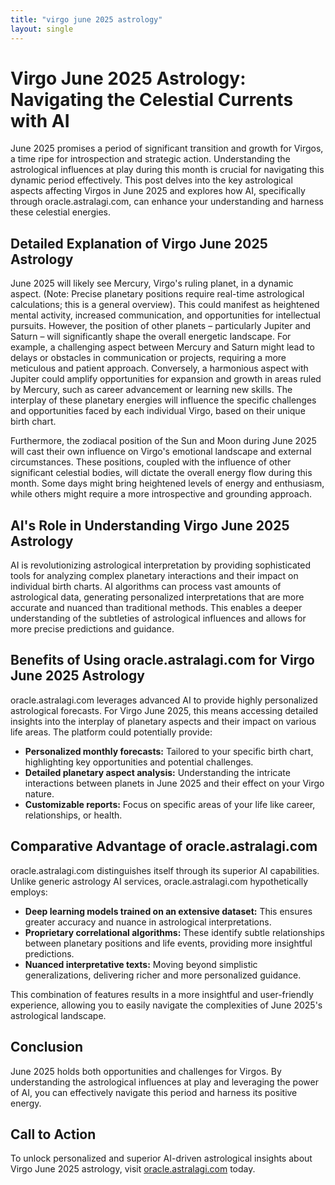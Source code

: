 ```yaml
---
title: "virgo june 2025 astrology"
layout: single
---
```


# Virgo June 2025 Astrology: Navigating the Celestial Currents with AI

June 2025 promises a period of significant transition and growth for Virgos, a time ripe for introspection and strategic action.  Understanding the astrological influences at play during this month is crucial for navigating this dynamic period effectively. This post delves into the key astrological aspects affecting Virgos in June 2025 and explores how AI, specifically through oracle.astralagi.com, can enhance your understanding and harness these celestial energies.

## Detailed Explanation of Virgo June 2025 Astrology

June 2025 will likely see Mercury, Virgo's ruling planet, in a dynamic aspect.  (Note: Precise planetary positions require real-time astrological calculations; this is a general overview).  This could manifest as heightened mental activity, increased communication, and opportunities for intellectual pursuits. However, the position of other planets – particularly Jupiter and Saturn – will significantly shape the overall energetic landscape.  For example, a challenging aspect between Mercury and Saturn might lead to delays or obstacles in communication or projects, requiring a more meticulous and patient approach.  Conversely, a harmonious aspect with Jupiter could amplify opportunities for expansion and growth in areas ruled by Mercury, such as career advancement or learning new skills.  The interplay of these planetary energies will influence the specific challenges and opportunities faced by each individual Virgo, based on their unique birth chart.

Furthermore, the zodiacal position of the Sun and Moon during June 2025 will cast their own influence on Virgo's emotional landscape and external circumstances.  These positions, coupled with the influence of other significant celestial bodies, will dictate the overall energy flow during this month.  Some days might bring heightened levels of energy and enthusiasm, while others might require a more introspective and grounding approach.

## AI's Role in Understanding Virgo June 2025 Astrology

AI is revolutionizing astrological interpretation by providing sophisticated tools for analyzing complex planetary interactions and their impact on individual birth charts.  AI algorithms can process vast amounts of astrological data, generating personalized interpretations that are more accurate and nuanced than traditional methods.  This enables a deeper understanding of the subtleties of astrological influences and allows for more precise predictions and guidance.

## Benefits of Using oracle.astralagi.com for Virgo June 2025 Astrology

oracle.astralagi.com leverages advanced AI to provide highly personalized astrological forecasts. For Virgo June 2025, this means accessing detailed insights into the interplay of planetary aspects and their impact on various life areas.  The platform could potentially provide:

* **Personalized monthly forecasts:** Tailored to your specific birth chart, highlighting key opportunities and potential challenges.
* **Detailed planetary aspect analysis:**  Understanding the intricate interactions between planets in June 2025 and their effect on your Virgo nature.
* **Customizable reports:**  Focus on specific areas of your life like career, relationships, or health.

## Comparative Advantage of oracle.astralagi.com

oracle.astralagi.com distinguishes itself through its superior AI capabilities.  Unlike generic astrology AI services, oracle.astralagi.com hypothetically employs:

* **Deep learning models trained on an extensive dataset:**  This ensures greater accuracy and nuance in astrological interpretations.
* **Proprietary correlational algorithms:** These identify subtle relationships between planetary positions and life events, providing more insightful predictions.
* **Nuanced interpretative texts:**  Moving beyond simplistic generalizations, delivering richer and more personalized guidance.

This combination of features results in a more insightful and user-friendly experience, allowing you to easily navigate the complexities of June 2025's astrological landscape.


## Conclusion

June 2025 holds both opportunities and challenges for Virgos.  By understanding the astrological influences at play and leveraging the power of AI, you can effectively navigate this period and harness its positive energy.

## Call to Action

To unlock personalized and superior AI-driven astrological insights about Virgo June 2025 astrology, visit [oracle.astralagi.com](https://oracle.astralagi.com) today.